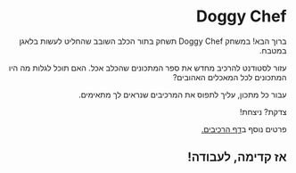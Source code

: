 <div dir='rtl' lang='he'>

# Doggy Chef


ברוך הבא!
במשחק Doggy Chef תשחק בתור הכלב השובב שהחליט לעשות בלאגן במטבח.
  
עזור לסטודנט להרכיב מחדש את ספר המתכונים שהכלב אכל. 
האם תוכל לגלות מה היו המתכונים לכל המאכלים האהובים?
  
עבור כל מתכון, עליך לתפוס את המרכיבים שנראים לך מתאימים.
  
צדקת? ניצחת!

פרטים נוסף ב[דף הרכיבים.](Doggy%20Chef.pdf)
  
## **אז קדימה, לעבודה!**

</div>
